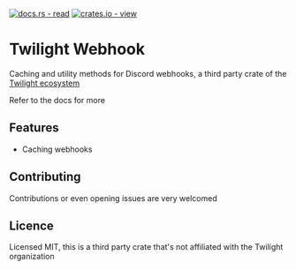 [![docs.rs - read](https://img.shields.io/badge/docs.rs-view-000000?style=for-the-badge&logo=Docs.rs)](https://docs.rs/twilight-webhook/latest)
[![crates.io - view](https://img.shields.io/badge/crates.io-view-CB9E48?style=for-the-badge&logo=Rust)](https://crates.io/crates/twilight-webhook)

# Twilight Webhook
Caching and utility methods for Discord webhooks, a third party crate of the [Twilight ecosystem](https://github.com/twilight-rs/twilight)

Refer to the docs for more

## Features
- Caching webhooks

## Contributing
Contributions or even opening issues are very welcomed

## Licence
Licensed MIT, this is a third party crate that's not affiliated with the Twilight organization
